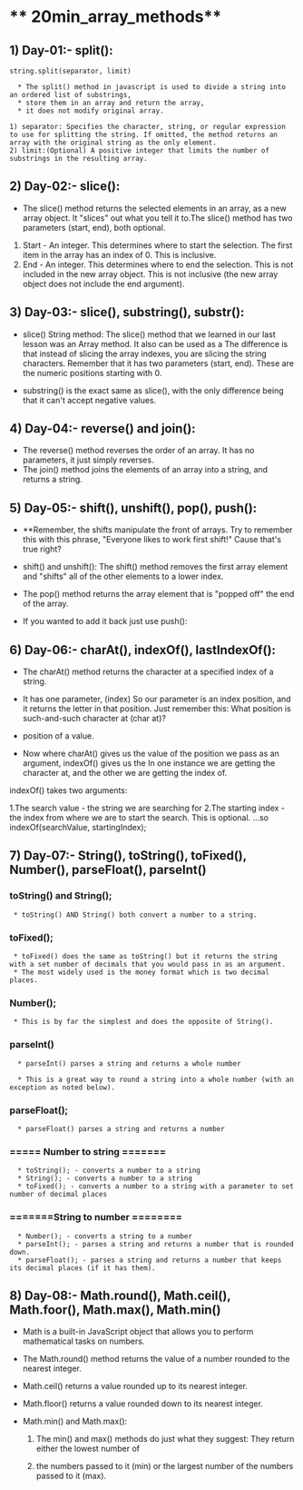 # ** 20min_array_methods**


## 1) Day-01:- split():

 `string.split(separator, limit)`
   

      * The split() method in javascript is used to divide a string into an ordered list of substrings,
      * store them in an array and return the array,
      * it does not modify original array.

    1) separator: Specifies the character, string, or regular expression to use for splitting the string. If omitted, the method returns an array with the original string as the only element.
    2) limit:(Optional) A positive integer that limits the number of substrings in the resulting array.



## 2) Day-02:- slice():


   * The slice() method returns the selected elements in an array, as a new array object. It "slices" out what you tell it to.The slice() method has two parameters (start, end), both optional.

   1) Start - An integer. This determines where to start the selection. The first item in the array
      has an index of 0. This is inclusive.
   2) End - An integer. This determines where to end the selection. This is not included in the new
   array object. This is not inclusive (the new array object does not include the end argument).


  
## 3) Day-03:- slice(), substring(), substr():

  * slice()
   String method:
   The slice() method that we learned in our last lesson was an Array method. It also can be used as a
   The difference is that instead of slicing the array indexes, you are slicing the string characters.
   Remember that it has two parameters (start, end). These are the numeric positions starting with 0.

  * substring() is the exact same as slice(), with the only difference being that it can't accept negative values.



## 4) Day-04:- reverse() and join():

 * The reverse() method reverses the order of an array. It has no parameters, it just simply reverses.
 * The join() method joins the elements of an array into a string, and returns a string.



## 5) Day-05:- shift(), unshift(), pop(), push():

 * **Remember, the shifts manipulate the front of arrays. Try to remember this with this phrase,
      "Everyone likes to work first shift!" Cause that's true right?

 * shift() and unshift(): The shift() method removes the first array element and "shifts" all of the other elements to a lower index.
 * The pop() method returns the array element that is "popped off" the end of the array.
 * If you wanted to add it back just use push():



 ## 6) Day-06:- charAt(), indexOf(), lastIndexOf():

 * The charAt() method returns the character at a specified index of a string.

 * It has one parameter, (index) So our parameter is an index position, and it returns the letter in that position. Just remember this:
   What position is such-and-such character at (char at)?

  * position of a value.
  * Now where charAt() gives us the value of the position we pass as an argument, indexOf() gives us the In one instance we are getting the character at, and the    other we are getting the index of.
   
   indexOf() takes two arguments:

   1.The search value - the string we are searching for
   2.The starting index - the index from where we are to start the search. This is optional.
   ...so indexOf(searchValue, startingIndex);



## 7) Day-07:- String(), toString(), toFixed(), Number(), parseFloat(), parseInt()

   ### toString() and String();


     * toString() AND String() both convert a number to a string.


   ### toFixed();


     * toFixed() does the same as toString() but it returns the string with a set number of decimals that you would pass in as an argument.
     * The most widely used is the money format which is two decimal places.

   ### Number();


     * This is by far the simplest and does the opposite of String(). 


   ### parseInt()
      
      * parseInt() parses a string and returns a whole number
      
      * This is a great way to round a string into a whole number (with an exception as noted below).
   


   ### parseFloat();
      
      * parseFloat() parses a string and returns a number

   ### ===== Number to string =======

      * toString(); - converts a number to a string
      * String(); - converts a number to a string
      * toFixed(); - converts a number to a string with a parameter to set number of decimal places


   ### =======String to number ========

      * Number(); - converts a string to a number
      * parseInt(); - parses a string and returns a number that is rounded down.
      * parseFloat(); - parses a string and returns a number that keeps its decimal places (if it has them).

## 8) Day-08:- Math.round(), Math.ceil(), Math.foor(), Math.max(), Math.min()

   * Math is a built-in JavaScript object that allows you to perform mathematical tasks on numbers.



   * The Math.round() method returns the value of a number rounded to the nearest integer.

   * Math.ceil() returns a value rounded up to its nearest integer.

   * Math.floor() returns a value rounded down to its nearest integer.


   * Math.min() and Math.max():

      1) The min() and max() methods do just what they suggest: They return either the lowest number of

      2) the numbers passed to it (min) or the largest number of the numbers passed to it (max).












